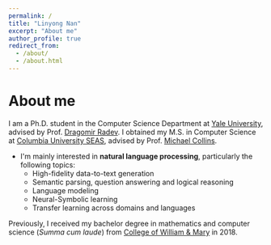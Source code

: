 ```yaml
---
permalink: /
title: "Linyong Nan"
excerpt: "About me"
author_profile: true
redirect_from:
  - /about/
  - /about.html
---
```


About me
=====

I am a Ph.D. student in the Computer Science Department at [Yale University](https://cpsc.yale.edu/), advised by Prof. [Dragomir Radev](http://www.cs.yale.edu/homes/radev/). I obtained my M.S. in Computer Science at [Columbia University SEAS](https://engineering.columbia.edu/), advised by Prof. [Michael Collins](http://www.cs.columbia.edu/~mcollins/). 
<!-- (details of my past research can be found [here](https://linyongnan.github.io/research/)): -->

* I'm mainly interested in **natural language processing**, particularly the following topics:
  * High-fidelity data-to-text generation
  * Semantic parsing, question answering and logical reasoning
  * Language modeling
  * Neural-Symbolic learning
  * Transfer learning across domains and languages

<!-- * **Adversarial machine learning, robustness and interpretability** of machine learning systems. -->

Previously, I received my bachelor degree in mathematics and computer science (*Summa cum laude*) from [College of William & Mary](https://www.wm.edu/) in 2018.
